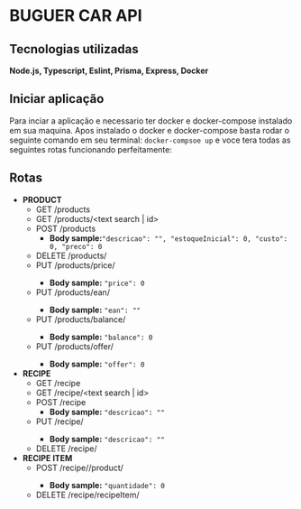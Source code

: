 # BUGUER CAR API

## Tecnologias utilizadas
**Node.js, Typescript, Eslint, Prisma, Express, Docker**

## Iniciar aplicação
Para inciar a aplicação e necessario ter docker e docker-compose instalado em sua maquina.
Apos instalado o docker e docker-compose basta rodar o seguinte comando em seu terminal:
`docker-compsoe up`
e voce tera todas as seguintes rotas funcionando perfeitamente:
## Rotas
- **PRODUCT**
    - GET /products
    - GET /products/<text search | id>
    - POST /products
        - **Body sample:**`"descricao": "",	"estoqueInicial": 0, "custo": 0, "preco": 0`  
    - DELETE /products/<id>
    - PUT /products/price/<id>
        - **Body sample:** `"price": 0`   
    - PUT /products/ean/<id>
        - **Body sample:** `"ean": ""` 
    - PUT /products/balance/<id>
        - **Body sample:** `"balance": 0`
    - PUT /products/offer/<id>
        - **Body sample:** `"offer": 0` 
- **RECIPE**
    - GET /recipe
    - GET /recipe/<text search | id>
    - POST /recipe
        - **Body sample:** `"descricao": ""` 
    - PUT /recipe/<id>
        - **Body sample:** `"descricao": ""`
    - DELETE /recipe/<id>
- **RECIPE ITEM**
    - POST /recipe/<Recipe ID>/product/<Product ID>
        - **Body sample:** `"quantidade": 0`
    - DELETE /recipe/recipeItem/<Recipe Item ID>

